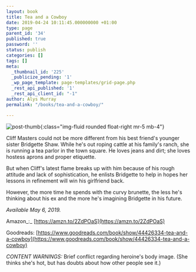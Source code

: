 ```yaml
---
layout: book
title: Tea and a Cowboy
date: 2019-04-24 10:11:45.000000000 +01:00
type: page
parent_id: '34'
published: true
password: ''
status: publish
categories: []
tags: []
meta:
  _thumbnail_id: '225'
  _publicize_pending: '1'
  _wp_page_template: page-templates/grid-page.php
  _rest_api_published: '1'
  _rest_api_client_id: "-1"
author: Alys Murray
permalink: "/books/tea-and-a-cowboy/"

---
```

![post-thumb]({{site.baseurl}}/assets/images/portfolio/tea_cowboy.jpg){:class="img-fluid rounded float-right mr-5 mb-4"}


Cliff Masters could not be more different from his best friend's younger sister Bridgette Shaw. While he's out roping cattle at his family's ranch, she is running a tea parlor in the town square. He loves jeans and dirt; she loves hostess aprons and proper etiquette.

But when Cliff's latest flame breaks up with him because of his rough attitude and lack of sophistication, he enlists Bridgette to help in hopes her lessons in refinement will win his girlfriend back.

However, the more time he spends with the curvy brunette, the less he's thinking about his ex and the more he's imagining Bridgette in his future.

_Available May 6, 2019._ 

Amazon_:_ [https://amzn.to/2ZdPOaS](https://amzn.to/2ZdPOaS)

Goodreads: [https://www.goodreads.com/book/show/44426334-tea-and-a-cowboy](https://www.goodreads.com/book/show/44426334-tea-and-a-cowboy)

_CONTENT WARNINGS:_ Brief conflict regarding heroine's body image. (She thinks she's hot, but has doubts about how other people see it.)